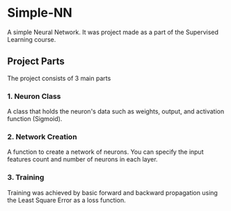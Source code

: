 <h1> Simple-NN </h1>
<p>A simple Neural Network. It was project made as a part of the Supervised Learning course.</p>
<h2>Project Parts</h2>
<p>The project consists of 3 main parts</p>
<h3>1. Neuron Class</h3>
<p>A class that holds the neuron's data such as weights, output, and activation function (Sigmoid).</p>
<h3>2. Network Creation</h3>
<p>A function to create a network of neurons. You can specify the input features count and number of neurons in each layer.</p>
<h3>3. Training</h3>
<p>Training was achieved by basic forward and backward propagation using the Least Square Error as a loss function.</p>

